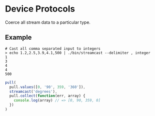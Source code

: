# Device Protocols

Coerce all stream data to a particular type.


## Example

```
# Cast all comma separated input to integers
> echo 1.2,2.5,3.9,4.1,500 | ./bin/streamcast --delimiter , integer 
1
3
4
4
500
```


```js
pull(
  pull.values([0, '90', 359, '360']),
  streamcast('degrees'),
  pull.collect(function(err, array) {
    console.log(array) // => [0, 90, 359, 0] 
  })
)

```
